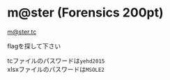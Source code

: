 # m@ster (Forensics 200pt)

[m@ster.tc](./m@ster.tc)  

flagを探して下さい

tcファイルのパスワードは```yehd2015```  
xlsxファイルのパスワードは```MSOLE2```  